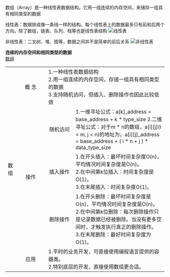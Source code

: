 数组（Array）是一种线性表数据结构。它用一组连续的内存空间，来储存一组具有相同类型的数据

线性表：数据排成像一条线一样的结构。每个线性表上的数据最多只有前和后两个方向。除了数组，链表、队列、栈等也是线性表结构
![线性表](https://static001.geekbang.org/resource/image/b6/77/b6b71ec46935130dff5c4b62cf273477.jpg)

非线性表：二叉树、堆、图等，数据之间并不是简单的前后关系
![非线性表](https://static001.geekbang.org/resource/image/6e/69/6ebf42641b5f98f912d36f6bf86f6569.jpg)

**连续的内存空间和相同类型的数据**<br />
[数组](https://github.com/wangzheng0822/algo/blob/master/javascript/05_array/Array.md)





<table width="100%">
  <tr>
    <td rowspan="5" width="16" style="text-align: center">
      数组
    </td>
    <td width="80" style="text-align: center" >
      概 念
    </td>
    <td colspan="2">
      1.一种线性表数据结构<br />
      2.用一组连续的内存空间，存储一组具有相同类型的数据<br />
      3.支持随机访问，但插入、删除操作也因此比较低效<br />
    </td>
  </tr>
  <tr>
    <td rowspan="3" style="text-align: center">
      操作
    </td>
    <td width="70" style="text-align: center" >
      随机访问
    </td>
    <td>
      1.一维寻址公式：a[k]_address = base_address + k * type_size
      2.二维寻址公式：对于m * n的数组，a[i][j](i < m, j < n)的地址为，a[i][j]_address = base_address + ( i * n + j ) * data_type_size
    </td>
  </tr>
  <tr>
    <td width="70" style="text-align: center" >
      插入操作
    </td>
    <td>
      1.在开头插入：最坏时间复杂度O(n)，平均情况时间复杂度是O(n)。<br />
      2.在中间第k位插入：时间复杂度是O(1)。<br />
      3.在末尾插入：时间复杂度O(1)。
    </td>
  </tr>
  <tr>
    <td width="70" style="text-align: center" >
      删除操作
    </td>
    <td>
      1.在开头删除：最坏时间复杂度是O(n)，平均情况时间复杂度是O(n)。<br />
      2.在中间第k位删除：每次删除操作只是记录数据已经被删除。当没有更多空间时，才触发执行真正的删除操作。<br />
      3.在末尾删除：最好时间复杂度为O(1)。
    </td>
  </tr>
  <tr>
    <td style="text-align: center">
      应用 
    </td>
    <td colspan="2">
      1.平时的业务开发，可直接使用编程语言提供的容器类。<br />
      2.特别底层的开发，直接使用数组更合适。 
    </td>
  </tr>
</table>
